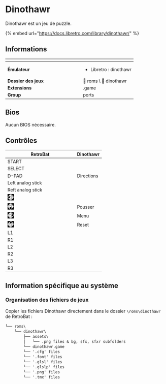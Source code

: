 # Dinothawr

Dinothawr est un jeu de puzzle.

{% embed url="https://docs.libretro.com/library/dinothawr/" %}

## Informations

<table data-header-hidden><thead><tr><th width="224"></th><th></th></tr></thead><tbody><tr><td><strong>Émulateur</strong></td><td><ul><li>Libretro : dinothawr</li></ul></td></tr><tr><td><strong>Dossier des jeux</strong></td><td><span data-gb-custom-inline data-tag="emoji" data-code="1f4c2">📂</span> roms \ <span data-gb-custom-inline data-tag="emoji" data-code="1f4c2">📂</span> dinothawr</td></tr><tr><td><strong>Extensions</strong></td><td>.game</td></tr><tr><td><strong>Group</strong></td><td>ports</td></tr></tbody></table>

## Bios

Aucun BIOS nécessaire.

## Contrôles

<table><thead><tr><th width="205">RetroBat</th><th>Dinothawr</th></tr></thead><tbody><tr><td>START</td><td></td></tr><tr><td>SELECT</td><td></td></tr><tr><td>D-PAD</td><td>Directions</td></tr><tr><td>Left analog stick</td><td></td></tr><tr><td>Reft analog stick</td><td></td></tr><tr><td><img src="../../../.gitbook/assets/image (32).png" alt=""></td><td></td></tr><tr><td><img src="../../../.gitbook/assets/image (19).png" alt=""></td><td>Pousser</td></tr><tr><td><img src="../../../.gitbook/assets/image (6).png" alt=""></td><td>Menu</td></tr><tr><td><img src="../../../.gitbook/assets/image (34).png" alt=""></td><td>Reset</td></tr><tr><td>L1</td><td></td></tr><tr><td>R1</td><td></td></tr><tr><td>L2</td><td></td></tr><tr><td>R2</td><td></td></tr><tr><td>L3</td><td></td></tr><tr><td>R3</td><td></td></tr></tbody></table>

## Information spécifique au système

### Organisation des fichiers de jeux

Copier les fichiers Dinothawr directement dans le dossier `\roms\dinothawr` de RetroBat :

```
└── roms\
    └── dinothawr\
        ├── assets\
        │   └── .png files & bg, sfx, sfxr subfolders
        └── dinothawr.game
        └── '.cfg' files
        └── '.font' files
        └── '.glsl' files
        └── '.glslp' files
        └── '.png' files
        └── '.tmx' files
```
